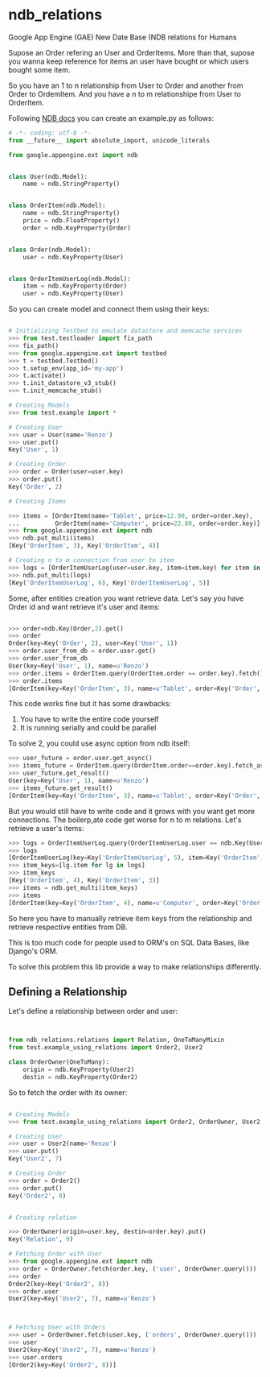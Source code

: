 # ndb_relations
Google App Engine (GAE) New Date Base (NDB relations for Humans

Supose an Order refering an User and OrderItems.
More than that, supose you wanna keep reference for items an user have bought or
which users bought some item.

So you have an 1 to n relationship from User to Order and another from Order to OrdemItem.
And you have a n to m relationshipe from User to OrderItem.

Following [NDB docs](https://cloud.google.com/appengine/docs/python/ndb/) you can create an example.py as follows:


```python
# -*- coding: utf-8 -*-
from __future__ import absolute_import, unicode_literals

from google.appengine.ext import ndb


class User(ndb.Model):
    name = ndb.StringProperty()


class OrderItem(ndb.Model):
    name = ndb.StringProperty()
    price = ndb.FloatProperty()
    order = ndb.KeyProperty(Order)


class Order(ndb.Model):
    user = ndb.KeyProperty(User)


class OrderItemUserLog(ndb.Model):
    item = ndb.KeyProperty(Order)
    user = ndb.KeyProperty(User)
```

So you can create model and connect them using their keys:


```python

# Initializing Testbed to emulate datastore and memcache services
>>> from test.testloader import fix_path
>>> fix_path()
>>> from google.appengine.ext import testbed
>>> t = testbed.Testbed()
>>> t.setup_env(app_id='my-app')
>>> t.activate()
>>> t.init_datastore_v3_stub()
>>> t.init_memcache_stub()

# Creating Models 
>>> from test.example import *

# Creating User
>>> user = User(name='Renzo')
>>> user.put()
Key('User', 1)

# Creating Order
>>> order = Order(user=user.key)
>>> order.put()
Key('Order', 2)

# Creating Items

>>> items = [OrderItem(name='Tablet', price=12.90, order=order.key),
...          OrderItem(name='Computer', price=22.80, order=order.key)]
>>> from google.appengine.ext import ndb
>>> ndb.put_multi(items)
[Key('OrderItem', 3), Key('OrderItem', 4)]

# Creating n to m connection from user to item
>>> logs = [OrderItemUserLog(user=user.key, item=item.key) for item in items]
>>> ndb.put_multi(logs)
[Key('OrderItemUserLog', 6), Key('OrderItemUserLog', 5)]

```

Some, after entities creation you want retrieve data. Let's say you have Order id and want retrieve it's user and items:

```python

>>> order=ndb.Key(Order,2).get()
>>> order
Order(key=Key('Order', 2), user=Key('User', 1))
>>> order.user_from_db = order.user.get()
>>> order.user_from_db
User(key=Key('User', 1), name=u'Renzo')
>>> order.items = OrderItem.query(OrderItem.order == order.key).fetch()
>>> order.items
[OrderItem(key=Key('OrderItem', 3), name=u'Tablet', order=Key('Order', 2), price=12.9), OrderItem(key=Key('OrderItem', 4), name=u'Computer', order=Key('Order', 2), price=22.8)]

```

This code works fine but it has some drawbacks:

1) You have to write the entire code yourself
2) It is running serially and could be parallel

To solve 2, you could use async option from ndb itself:

```python
>>> user_future = order.user.get_async()
>>> items_future = OrderItem.query(OrderItem.order==order.key).fetch_async()
>>> user_future.get_result()
User(key=Key('User', 1), name=u'Renzo')
>>> items_future.get_result()
[OrderItem(key=Key('OrderItem', 3), name=u'Tablet', order=Key('Order', 2), price=12.9), OrderItem(key=Key('OrderItem', 4), name=u'Computer', order=Key('Order', 2), price=22.8)]

```

But you would still have to write code and it grows with you want get more connections.
The boilerp,ate code get worse for n to m relations. Let's retrieve a user's items:

```python
>>> logs = OrderItemUserLog.query(OrderItemUserLog.user == ndb.Key(User, 1)).fetch()
>>> logs
[OrderItemUserLog(key=Key('OrderItemUserLog', 5), item=Key('OrderItem', 4), user=Key('User', 1)), OrderItemUserLog(key=Key('OrderItemUserLog', 6), item=Key('OrderItem', 3), user=Key('User', 1))]
>>> item_keys=[lg.item for lg in logs]
>>> item_keys
[Key('OrderItem', 4), Key('OrderItem', 3)]
>>> items = ndb.get_multi(item_keys)
>>> items
[OrderItem(key=Key('OrderItem', 4), name=u'Computer', order=Key('Order', 2), price=22.8), OrderItem(key=Key('OrderItem', 3), name=u'Tablet', order=Key('Order', 2), price=12.9)]

```

So here you have to manually retrieve item keys from the relationship and retrieve respective entities from DB.

This is too much code for people used to ORM's on SQL Data Bases, like Django's ORM.

To solve this problem this lib provide a way to make relationships differently.

## Defining a Relationship

Let's define a relationship between order and user:

```python


from ndb_relations.relations import Relation, OneToManyMixin
from test.example_using_relations import Order2, User2

class OrderOwner(OneToMany):
    origin = ndb.KeyProperty(User2)
    destin = ndb.KeyProperty(Order2)

```

So to fetch the order with its owner:

```python

# Creating Models 
>>> from test.example_using_relations import Order2, OrderOwner, User2 

# Creating User
>>> user = User2(name='Renzo')
>>> user.put()
Key('User2', 7)

# Creating Order
>>> order = Order2()
>>> order.put()
Key('Order2', 8)


# Creating relation

>>> OrderOwner(origin=user.key, destin=order.key).put()
Key('Relation', 9)

# Fetching Order with User
>>> from google.appengine.ext import ndb
>>> order = OrderOwner.fetch(order.key, ('user', OrderOwner.query()))
>>> order
Order2(key=Key('Order2', 8))
>>> order.user
User2(key=Key('User2', 7), name=u'Renzo')



# Fetching User with Orders
>>> user = OrderOwner.fetch(user.key, ('orders', OrderOwner.query()))
>>> user
User2(key=Key('User2', 7), name=u'Renzo')
>>> user.orders
[Order2(key=Key('Order2', 8))]

```



